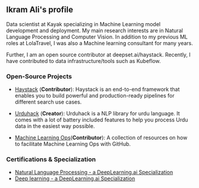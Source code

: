 ## Ikram Ali's profile

Data scientist at Kayak specializing in Machine Learning model development and deployment. My main research interests
are in Natural Language Processing and Computer Vision. In addition to my previous ML roles at LolaTravel, I was also
a Machine learning consultant for many years.

Further, I am an open source contributor at deepset.ai/haystack. Recently, I have contributed to data
infrastructure/tools such as Kubeflow.


### Open-Source Projects

- [Haystack](https://github.com/deepset-ai/haystack) (**Contributor**): Haystack is an end-to-end framework that enables you to build powerful and production-ready pipelines for different search use cases.

- [Urduhack](https://github.com/urduhack/urduhack) (**Creator**): Urduhack is a NLP library for urdu language. It comes with a lot of battery included features to help you process Urdu data in the easiest way possible.

- [Machine Learning Ops](https://mlops-github.com/)(**Contributor**): A collection of resources on how to facilitate Machine Learning Ops with GitHub.

### Certifications & Specialization

- [ Natural Language Processing - a DeepLearning.ai Specialization](https://www.coursera.org/account/accomplishments/specialization/certificate/KR56PWKASG88)
- [ Deep learning - a DeepLearning.ai Specialization](https://www.coursera.org/account/accomplishments/specialization/certificate/7TRBVG7U5M3A)
